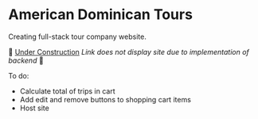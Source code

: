 # American Dominican Tours

Creating full-stack tour company website. 

🚧 [Under Construction](https://wsvoboda.github.io/ADTours/) *Link does not display site due to implementation of backend* 🚧

To do:
- Calculate total of trips in cart
- Add edit and remove buttons to shopping cart items
- Host site
